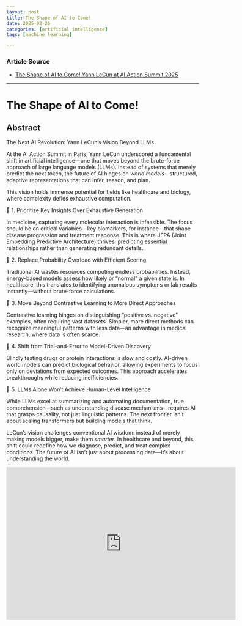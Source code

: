 ```yaml
---
layout: post
title: The Shape of AI to Come! 
date: 2025-02-26
categories: [artificial intelligence]
tags: [machine learning]

---
```


### Article Source


* [The Shape of AI to Come! Yann LeCun at AI Action Summit 2025](https://www.youtube.com/watch?v=xnFmnU0Pp-8)

---


# The Shape of AI to Come! 

## Abstract

The Next AI Revolution: Yann LeCun’s Vision Beyond LLMs  

At the AI Action Summit in Paris, Yann LeCun underscored a fundamental shift in artificial intelligence—one that moves beyond the brute-force approach of large language models (LLMs). Instead of systems that merely predict the next token, the future of AI hinges on *world models*—structured, adaptive representations that can infer, reason, and plan.  

This vision holds immense potential for fields like healthcare and biology, where complexity defies exhaustive computation. 

🔹 1. Prioritize Key Insights Over Exhaustive Generation  

In medicine, capturing every molecular interaction is infeasible. The focus should be on critical variables—key biomarkers, for instance—that shape disease progression and treatment response. This is where JEPA (Joint Embedding Predictive Architecture) thrives: predicting essential relationships rather than generating redundant details.  

🔹 2. Replace Probability Overload with Efficient Scoring  

Traditional AI wastes resources computing endless probabilities. Instead, energy-based models assess how likely or “normal” a given state is. In healthcare, this translates to identifying anomalous symptoms or lab results instantly—without brute-force calculations.  

🔹 3. Move Beyond Contrastive Learning to More Direct Approaches  

Contrastive learning hinges on distinguishing “positive vs. negative” examples, often requiring vast datasets. Simpler, more direct methods can recognize meaningful patterns with less data—an advantage in medical research, where data is often scarce.  

🔹 4. Shift from Trial-and-Error to Model-Driven Discovery  

Blindly testing drugs or protein interactions is slow and costly. AI-driven world models can predict biological behavior, allowing experiments to focus only on deviations from expected outcomes. This approach accelerates breakthroughs while reducing inefficiencies.  

🔹 5. LLMs Alone Won’t Achieve Human-Level Intelligence  

While LLMs excel at summarizing and automating documentation, true comprehension—such as understanding disease mechanisms—requires AI that grasps causality, not just linguistic patterns. The next frontier isn’t about scaling transformers but building models that think.  

LeCun’s vision challenges conventional AI wisdom: instead of merely making models bigger, make them *smarter*. In healthcare and beyond, this shift could redefine how we diagnose, predict, and treat complex conditions. The future of AI isn’t just about processing data—it’s about understanding the world.

<iframe width="600" height="400" src="https://www.youtube.com/embed/xnFmnU0Pp-8?si=JOIxDELKkNF--K5f" title="YouTube video player" frameborder="0" allow="accelerometer; autoplay; clipboard-write; encrypted-media; gyroscope; picture-in-picture; web-share" referrerpolicy="strict-origin-when-cross-origin" allowfullscreen></iframe>

